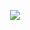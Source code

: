 <p align="center">
 <img src="https://cdn.dribbble.com/users/757325/screenshots/2261044/rocketsvganimation.gif" />
</p>
